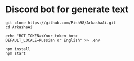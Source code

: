 # Discord bot for generate text

```
git clone https://github.com/Pish98/ArkashaAi.git
cd ArkashaAi

echo "BOT_TOKEN=<Your_token_bot>
DEFAULT_LOCALE=Russian or English" >> .env

npm install
npm start
```